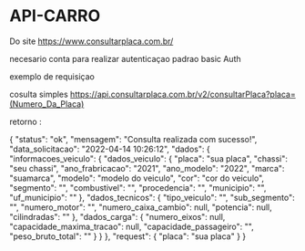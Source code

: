 # API-CARRO


Do site https://www.consultarplaca.com.br/

necesario conta para realizar autenticaçao padrao basic Auth

exemplo de requisiçao 

cosulta simples 
https://api.consultarplaca.com.br/v2/consultarPlaca?placa=(Numero_Da_Placa)



retorno :

{
    "status": "ok",
    "mensagem": "Consulta realizada com sucesso!",
    "data_solicitacao": "2022-04-14 10:26:12",
    "dados": {
        "informacoes_veiculo": {
            "dados_veiculo": {
                "placa": "sua placa",
                "chassi": "seu chassi",
                "ano_frabricacao": "2021",
                "ano_modelo": "2022",
                "marca": "suamarca",
                "modelo": "modelo do veiculo",
                "cor": "cor do veiculo",
                "segmento": "",
                "combustivel": "",
                "procedencia": "",
                "municipio": "",
                "uf_municipio": ""
            },
            "dados_tecnicos": {
                "tipo_veiculo": "",
                "sub_segmento": "",
                "numero_motor": "",
                "numero_caixa_cambio": null,
                "potencia": null,
                "cilindradas": ""
            },
            "dados_carga": {
                "numero_eixos": null,
                "capacidade_maxima_tracao": null,
                "capacidade_passageiro": "",
                "peso_bruto_total": ""
            }
        }
    },
    "request": {
        "placa": "sua placa"
    }
}
